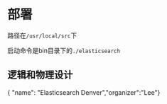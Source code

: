 # 部署

路径在`/usr/local/src`下

启动命令是bin目录下的`./elasticsearch`





## 逻辑和物理设计

{ "name": "Elasticsearch Denver","organizer":"Lee"}